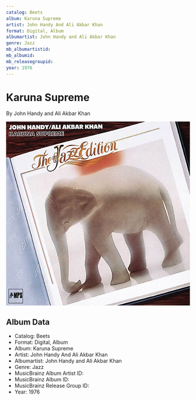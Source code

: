 ```yaml
---
catalog: Beets
album: Karuna Supreme
artist: John Handy And Ali Akbar Khan
format: Digital, Album
albumartist: John Handy and Ali Akbar Khan
genre: Jazz
mb_albumartistid: 
mb_albumid: 
mb_releasegroupid: 
year: 1976
---
```


# Karuna Supreme

By John Handy and Ali Akbar Khan

![](../../assets/beetscovers/John_Handy_And_Ali_Akbar_Khan-Karuna_Supreme.jpg)

## Album Data

- Catalog: Beets
- Format: Digital, Album
- Album: Karuna Supreme
- Artist: John Handy And Ali Akbar Khan
- Albumartist: John Handy and Ali Akbar Khan
- Genre: Jazz
- MusicBrainz Album Artist ID: 
- MusicBrainz Album ID: 
- MusicBrainz Release Group ID: 
- Year: 1976

